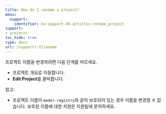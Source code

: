 ```yaml
---
title: How do I rename a project?
menu:
  support:
    identifier: ko-support-kb-articles-rename_project
support:
- projects
toc_hide: true
type: docs
url: /support/:filename
---
```


프로젝트 이름을 변경하려면 다음 단계를 따르세요.

- 프로젝트 개요로 이동합니다.
- **Edit Project**를 클릭합니다.

참고:

- 프로젝트 이름이 `model-registry`와 같이 보호되어 있는 경우 이름을 변경할 수 없습니다. 보호된 이름에 대한 지원은 지원팀에 문의하세요.
